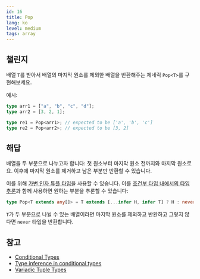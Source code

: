```yaml
---
id: 16
title: Pop
lang: ko
level: medium
tags: array
---
```


## 챌린지

배열 `T`를 받아서 배열의 마지막 원소를 제외한 배열을 반환해주는 제네릭 `Pop<T>`를 구현해보세요.

예시:

```ts
type arr1 = ["a", "b", "c", "d"];
type arr2 = [3, 2, 1];

type re1 = Pop<arr1>; // expected to be ['a', 'b', 'c']
type re2 = Pop<arr2>; // expected to be [3, 2]
```

## 해답

배열을 두 부분으로 나누고자 합니다: 첫 원소부터 마지막 원소 전까지와 마지막 원소로요.
이후에 마지막 원소를 제거하고 남은 부분만 반환할 수 있습니다.

이를 위해 [가변 인자 튜플 타입](https://www.typescriptlang.org/docs/handbook/release-notes/typescript-4-0.html#variadic-tuple-types)을 사용할 수 있습니다.
이를 [조건부 타입 내에서의 타입 추론](https://www.typescriptlang.org/docs/handbook/2/conditional-types.html#inferring-within-conditional-types)과 함께 사용하면 원하는 부분을 추론할 수 있습니다:

```ts
type Pop<T extends any[]> = T extends [...infer H, infer T] ? H : never;
```

`T`가 두 부분으로 나뉠 수 있는 배열이라면 마지막 원소를 제외하고 반환하고 그렇지 않다면 `never` 타입을 반환합니다.

## 참고

- [Conditional Types](https://www.typescriptlang.org/docs/handbook/2/conditional-types.html)
- [Type inference in conditional types](https://www.typescriptlang.org/docs/handbook/2/conditional-types.html#inferring-within-conditional-types)
- [Variadic Tuple Types](https://www.typescriptlang.org/docs/handbook/release-notes/typescript-4-0.html#variadic-tuple-types)
